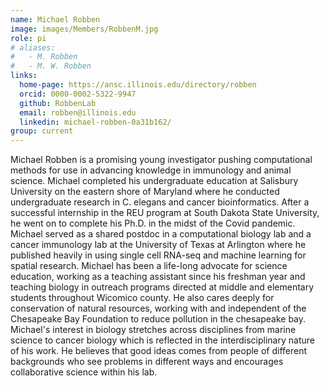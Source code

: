 ```yaml
---
name: Michael Robben
image: images/Members/RobbenM.jpg
role: pi
# aliases:
#   - M. Robben
#   - M. W. Robben
links:
  home-page: https://ansc.illinois.edu/directory/robben
  orcid: 0000-0002-5322-9947
  github: RobbenLab
  email: robben@illinois.edu
  linkedin: michael-robben-0a31b162/
group: current
---
```


Michael Robben is a promising young investigator pushing computational methods for use in advancing knowledge in immunology and animal science. Michael completed his undergraduate education at Salisbury University on the eastern shore of Maryland where he conducted undergraduate research in C. elegans and cancer bioinformatics. After a successful internship in the REU program at South Dakota State University, he went on to complete his Ph.D. in the midst of the Covid pandemic. Michael served as a shared postdoc in a computational biology lab and a cancer immunology lab at the University of Texas at Arlington where he published heavily in using single cell RNA-seq and machine learning for spatial research. Michael has been a life-long advocate for science education, working as a teaching assistant since his freshman year and teaching biology in outreach programs directed at middle and elementary students throughout Wicomico county. He also cares deeply for conservation of natural resources, working with and independent of the Chesapeake Bay Foundation to reduce pollution in the chesapeake bay. Michael's interest in biology stretches across disciplines from marine science to cancer biology which is reflected in the interdisciplinary nature of his work. He believes that good ideas comes from people of different backgrounds who see problems in different ways and encourages collaborative science within his lab.  